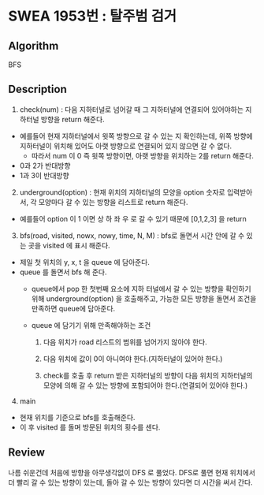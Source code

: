 # SWEA 1953번 : 탈주범 검거

## Algorithm

BFS

## Description

1. check(num) : 다음 지하터널로 넘어갈 때 그 지하터널에 연결되어 있어야하는 지하터널 방향을 return 해준다.
  + 예를들어 현재 지하터널에서 윗쪽 방향으로 갈 수 있는 지 확인하는데, 위쪽 방향에 지하터널이 위치해 있어도 아랫 방향으로 연결되어 있지 않으면 갈 수 없다.
    + 따라서 num 이 0 즉 윗쪽 방향이면, 아랫 방향을 위치하는 2를 return 해준다.
  + 0과 2가 반대방향
  + 1과 3이 반대방향
  
2. underground(option) : 현재 위치의 지하터널의 모양을 option 숫자로 입력받아서, 각 모양마다 갈 수 있는 방향을 리스트로 return 해준다.
  + 예를들어 option 이 1 이면 상 하 좌 우 로 갈 수 있기 때문에 [0,1,2,3] 을 return
  
3. bfs(road, visited, nowx, nowy, time, N, M) : bfs로 돌면서 시간 안에 갈 수 있는 곳을 visited 에 표시 해준다.
  + 제일 첫 위치의 y, x, t 을 queue 에 담아준다.
  + queue 를 돌면서 bfs 해 준다.
    + queue에서 pop 한 첫번째 요소에 지하 터널에서 갈 수 있는 방향을 확인하기 위해 underground(option) 을 호출해주고, 가능한 모든 방향을 돌면서 조건을 만족하면 queue에 담아준다.
    + queue 에 담기기 위해 만족해야하는 조건
    
      1) 다음 위치가 road 리스트의 범위를 넘어가지 않아야 한다.
      
      2) 다음 위치에 값이 0이 아니여야 한다.(지하터널이 있어야 한다.)
      
      3) check를 호출 후 return 받은 지하터널의 방향이 다음 위치의 지하터널의 모양에 의해 갈 수 있는 방향에 포함되어야 한다.(연결되어 있어야 한다.)

4. main
  + 현재 위치를 기준으로 bfs를 호출해준다.
  + 이 후 visited 를 돌며 방문된 위치의 횟수를 센다.
  

## Review

나름 쉬운건데 처음에 방향을 아무생각없이 DFS 로 풀었다. DFS로 풀면 현재 위치에서 더 빨리 갈 수 있는 방향이 있는데, 돌아 갈 수 있는 방향이 있다면 더 시간을 써서 간다.
  
